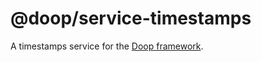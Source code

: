 @doop/service-timestamps
==================

A timestamps service for the [Doop framework](https://github.com/MomsFriendlyDevCo/Doop).

